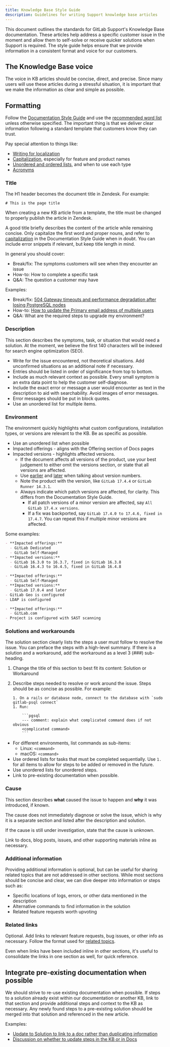 ```yaml
---
title: Knowledge Base Style Guide
description: Guidelines for writing Support knowledge base articles
---
```


This document outlines the standards for GitLab Support's Knowledge Base documentation. These articles help address a specific customer issue in the moment and allow them to self-solve or receive quicker solutions when Support is required. The style guide helps ensure that we provide information in a consistent format and voice for our customers.

## The Knowledge Base voice

The voice in KB articles should be concise, direct, and precise. Since many users will use these articles during a stressful situation, it is important that we make the information as clear and simple as possible.

## Formatting

Follow the [Documentation Style Guide](https://docs.gitlab.com/development/documentation/styleguide/) and use the [recommended word list](https://docs.gitlab.com/development/documentation/styleguide/word_list/) unless otherwise specified. The important thing is that we deliver clear information following a standard template that customers know they can trust.

Pay special attention to things like:

- [Writing for localization](https://docs.gitlab.com/development/documentation/styleguide/#writing-for-localization)
- [Capitalization](https://docs.gitlab.com/development/documentation/styleguide/#capitalization), especially for feature and product names
- [Unordered and ordered lists](https://docs.gitlab.com/development/documentation/styleguide/#choose-between-an-ordered-or-unordered-list), and when to use each type
- [Acronyms](https://docs.gitlab.com/development/documentation/styleguide/#acronyms)

### Title

The H1 header becomes the document title in Zendesk. For example:

```text
# This is the page title
```

When creating a new KB article from a template, the title must be changed to properly publish the article in Zendesk.

A good title briefly describes the content of the article while remaining concise. Only capitalize the first word and proper nouns, and refer to [capitalization](https://docs.gitlab.com/development/documentation/styleguide/#capitalization) in the Documentation Style Guide when in doubt. You can include error snippets if relevant, but keep title length in mind.

In general you should cover:

- Break/fix: The symptoms customers will see when they encounter an issue
- How-to: How to complete a specific task
- Q&A: The question a customer may have

Examples:

- Break/fix: [504 Gateway timeouts and performance degradation after losing PostgreSQL nodes](https://support.gitlab.com/hc/en-us/articles/16783619814044-504-Gateway-timeouts-and-performance-degradation-after-losing-PostgreSQL-nodes)
- How-to: [How to update the Primary email address of multiple users](https://support.gitlab.com/hc/en-us/articles/16784431039132-How-to-update-the-Primary-email-address-of-multiple-users-LDAP-and-SAML)
- Q&A: What are the required steps to upgrade my environment?

### Description

This section describes the symptoms, task, or situation that would need a solution. At the moment, we believe the first 140 characters will be indexed for search engine optimization (SEO).

- Write for the issue encountered, not theoretical situations. Add unconfirmed situations as an additional note if necessary.
- Entries should be listed in order of significance from top to bottom.
- Include as much relevant context as possible. Every small symptom is an extra data point to help the customer self-diagnose.
- Include the exact error or message a user would encounter as text in the description to aid with searchability. Avoid images of error messages.
- Error messages should be put in block quotes.
- Use an unordered list for multiple items.

### Environment

The environment quickly highlights what custom configurations, installation types, or versions are relevant to the KB. Be as specific as possible.

- Use an unordered list when possible
- Impacted offerings - aligns with the Offering section of Docs pages
- Impacted versions - highlights affected versions.
  - If the document affects all versions of the product, use your best judgement to either omit the versions section, or state that all versions are affected.
  - Use [earlier](https://docs.gitlab.com/development/documentation/styleguide/word_list/#earlier) and [later](https://docs.gitlab.com/development/documentation/styleguide/word_list/#later) when talking about version numbers.
  - Note the product with the version, like `GitLab 17.4.4` or `GitLab Runner 14.3.1`.
  - Always indicate which patch versions are affected, for clarity. This differs from the Documentation Style Guide.
    - If all patch versions of a minor version are affected, say `All GitLab 17.4.x versions`.
    - If a fix was backported, say `GitLab 17.4.0 to 17.4.6, fixed in 17.4.7`. You can repeat this if multiple minor versions are affected.

Some examples:

```markdown
- **Impacted offerings:**
  - GitLab Dedicated
  - GitLab Self-Managed
- **Impacted versions:**
  - GitLab 16.3.0 to 16.3.7, fixed in GitLab 16.3.8
  - GitLab 16.4.3 to 16.4.5, fixed in GitLab 16.4.8
```

```markdown
- **Impacted offerings:**
  - GitLab Self-Managed
- **Impacted versions:**
  - GitLab 17.0.4 and later
- GitLab Geo is configured
- LDAP is configured
```

```markdown
- **Impacted offerings:**
  - GitLab.com
- Project is configured with SAST scanning
```

### Solutions and workarounds

The solution section clearly lists the steps a user must follow to resolve the issue. You can preface the steps with a high-level summary. If there is a solution and a workaround, add the workaround as a level 3 (###) sub-heading.

1. Change the title of this section to best fit its content: Solution or Workaround
1. Describe steps needed to resolve or work around the issue. Steps should be as concise as possible. For example:

    ```text
    1. On a rails or database node, connect to the database with `sudo gitlab-psql connect`
    1. Run:
    
        ```pgsql
        --- comment: explain what complicated command does if not obvious
        <complicated command>
        ```
    ```

- For different environments, list commands as sub-items:
  - Linux: `<command>`
  - macOS: `<command>`
- Use ordered lists for tasks that must be completed sequentially. Use `1.` for all items to allow for steps to be added or removed in the future.
- Use unordered lists for unordered steps.
- Link to pre-existing documentation when possible.

### Cause

This section describes **what** caused the issue to happen and **why** it was introduced, if known.

The cause does not immediately diagnose or solve the issue, which is why it is a separate section and listed after the description and solution.

If the cause is still under investigation, state that the cause is unknown.

Link to docs, blog posts, issues, and other supporting materials inline as necessary.

### Additional information

Providing additional information is optional, but can be useful for sharing related topics that are not addressed in other sections. While most sections should be concise and clear, we can dive deeper into information or steps such as:

- Specific locations of logs, errors, or other data mentioned in the description
- Alternative commands to find information in the solution
- Related feature requests worth upvoting

### Related links

Optional. Add links to relevant feature requests, bug issues, or other info as necessary. Follow the format used for [related topics](https://docs.gitlab.com/development/documentation/topic_types/index/related-topics).

Even when links have been included inline in other sections, it's useful to consolidate the links in one section as well, for quick reference.

## Integrate pre-existing documentation when possible

We should strive to re-use existing documentation when possible. If steps to a solution already exist within our documentation or another KB, link to that section and provide additional steps and context to the KB as necessary. Any newly found steps to a pre-existing solution should be merged into that solution and referenced in the new article.

Examples:

- [Update to Solution to link to a doc rather than duplicating information](https://gitlab.com/gitlab-com/support/support-pages/-/merge_requests/98/diffs?diff_id=1210778953&start_sha=a6936a6ac8d26199db694ad1e44198368edc7efd)
- [Discussion on whether to update steps in the KB or in Docs](https://gitlab.com/gitlab-com/support/support-pages/-/merge_requests/98#note_2245546605)
